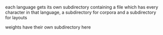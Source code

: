 each language gets its own subdirectory containing a file which has every character in that language, a subdirectory for corpora and a subdirectory for layouts

weights have their own subdirectory here
